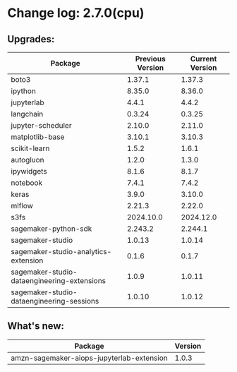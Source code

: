 # Change log: 2.7.0(cpu)

## Upgrades: 

Package | Previous Version | Current Version
---|---|---
boto3|1.37.1|1.37.3
ipython|8.35.0|8.36.0
jupyterlab|4.4.1|4.4.2
langchain|0.3.24|0.3.25
jupyter-scheduler|2.10.0|2.11.0
matplotlib-base|3.10.1|3.10.3
scikit-learn|1.5.2|1.6.1
autogluon|1.2.0|1.3.0
ipywidgets|8.1.6|8.1.7
notebook|7.4.1|7.4.2
keras|3.9.0|3.10.0
mlflow|2.21.3|2.22.0
s3fs|2024.10.0|2024.12.0
sagemaker-python-sdk|2.243.2|2.244.1
sagemaker-studio|1.0.13|1.0.14
sagemaker-studio-analytics-extension|0.1.6|0.1.7
sagemaker-studio-dataengineering-extensions|1.0.9|1.0.11
sagemaker-studio-dataengineering-sessions|1.0.10|1.0.12

## What's new: 

Package | Version 
---|---
amzn-sagemaker-aiops-jupyterlab-extension|1.0.3
